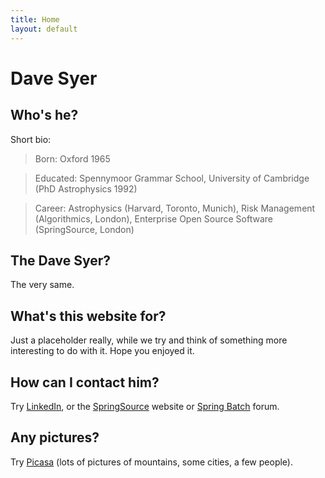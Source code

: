 ```yaml
---
title: Home
layout: default
---
```


# Dave Syer

## Who's he?

Short bio:

>    Born: Oxford 1965

>    Educated: Spennymoor Grammar School, University of Cambridge (PhD Astrophysics 1992)

>    Career: Astrophysics (Harvard, Toronto, Munich), Risk Management (Algorithmics, London), Enterprise Open Source Software (SpringSource, London) 

## The Dave Syer?

The very same.

## What's this website for?

Just a placeholder really, while we try and think of something more interesting to do with it. Hope you enjoyed it.

## How can I contact him?

Try [LinkedIn](http://www.linkedin.com/), or the [SpringSource](http://www.springsource.com/) website or [Spring Batch](http://forum.springsource.org/forumdisplay.php?f=41) forum.

## Any pictures?

Try [Picasa](http://picasaweb.google.com/david.syer) (lots of pictures of mountains, some cities, a few people). 
